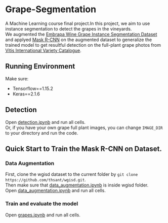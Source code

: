 # Grape-Segmentation
A Machine Learning course final project.In this project, we aim to use instance segmentation to detect the grapes in the vineyards.  
We augmented the [Embrapa Wine Grape Instance Segmentation Dataset](https://github.com/thsant/wgisd) and applyed [Mask R-CNN](https://github.com/matterport/Mask_RCNN) on the augmented dataset to generalize the trained model to get resultful detection on the full-plant grape photos from [Vitis International Variety Catalogue](https://www.vivc.de).

## Running Environment
Make sure:  
- Tensorflow==1.15.2  
- Keras==2.1.6  

## Detection 
Open [detection.ipynb](https://github.com/LesleyDing/Grape-Segmentation/blob/main/detection.ipynb) and run all cells.  
Or, if you have your own grape full plant images, you can change ```IMAGE_DIR``` to your directory and run the code.

## Quick Start to Train the Mask R-CNN on Dataset.
### Data Augmentation
First, clone the wgisd dataset to the current folder by ```git clone https://github.com/thsant/wgisd.git```.   
Then make sure that [data_augmentation.ipynb](https://github.com/LesleyDing/Grape-Segmentation/blob/main/wgisd/data_augmentation.ipynb) is inside wgisd folder.  
Open [data_augmentation.ipynb](http://www.example.com) and run all cells.

### Train and evaluate the model
Open [grapes.ipynb](https://github.com/LesleyDing/Grape-Segmentation/blob/main/grapes.ipynb) and run all cells.
